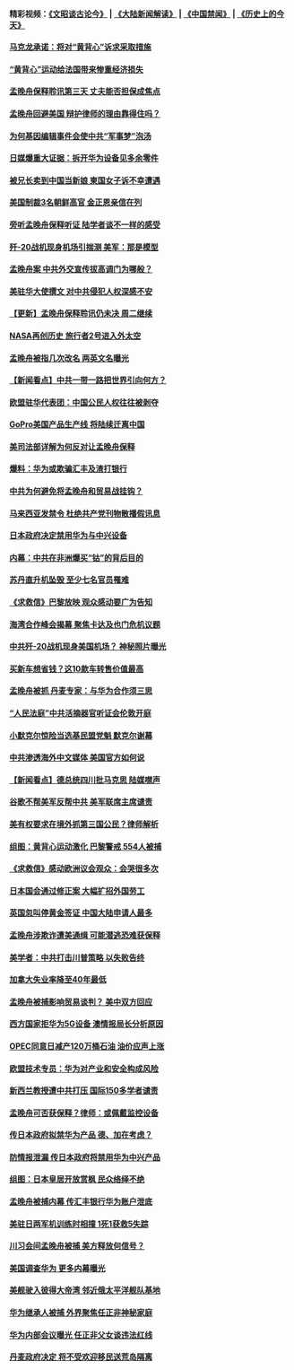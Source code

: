 #### 精彩视频：[《文昭谈古论今》](https://github.com/gfw-breaker/wenzhao/blob/master/README.md?t=12111831) | [《大陆新闻解读》](https://github.com/gfw-breaker/ntdtv-comedy/blob/master/README.md?t=12111831) | [《中国禁闻》](https://github.com/gfw-breaker/ntdtv-news/blob/master/README.md?t=12111831) | [《历史上的今天》](https://github.com/gfw-breaker/today-in-history/blob/master/README.md?t=12111831) 

#### [马克龙承诺：将对“黄背心”诉求采取措施](../pages/nsc418/n10904057.md?t=12111831) 

#### [“黄背心”运动给法国带来惨重经济损失](../pages/nsc418/n10904100.md?t=12111831) 

#### [孟晚舟保释聆讯第三天 丈夫能否担保成焦点](../pages/nsc418/n10904401.md?t=12111831) 

#### [孟晚舟回避美国 辩护律师的理由靠得住吗？](../pages/nsc418/n10903337.md?t=12111831) 

#### [为何基因编辑事件会使中共“军事梦”泡汤](../pages/nsc418/n10901955.md?t=12111831) 

#### [日媒爆重大证据：拆开华为设备见多余零件](../pages/nsc418/n10903419.md?t=12111831) 

#### [被兄长卖到中国当新娘 柬国女子诉不幸遭遇](../pages/nsc418/n10903571.md?t=12111831) 

#### [美国制裁3名朝鲜高官 金正恩亲信在列](../pages/nsc418/n10903139.md?t=12111831) 

#### [旁听孟晚舟保释听证 陆学者谈不一样的感受](../pages/nsc418/n10903199.md?t=12111831) 

#### [歼-20战机现身机场引揣测 美军：那是模型](../pages/nsc418/n10903152.md?t=12111831) 

#### [孟晚舟案 中共外交宣传拔高调门为哪般？](../pages/nsc418/n10902536.md?t=12111831) 

#### [美驻华大使撰文 对中共侵犯人权深感不安](../pages/nsc418/n10902576.md?t=12111831) 

#### [【更新】孟晚舟保释聆讯仍未决 周二继续](../pages/nsc418/n10902280.md?t=12111831) 

#### [NASA再创历史 旅行者2号进入外太空](../pages/nsc418/n10902186.md?t=12111831) 

#### [孟晚舟被指几次改名 两英文名曝光](../pages/nsc418/n10902460.md?t=12111831) 

#### [【新闻看点】中共一带一路把世界引向何方？](../pages/nsc418/n10902174.md?t=12111831) 

#### [欧盟驻华代表团：中国公民人权往往被剥夺](../pages/nsc418/n10902220.md?t=12111831) 

#### [GoPro美国产品生产线 将陆续迁离中国](../pages/nsc418/n10902041.md?t=12111831) 

#### [美司法部详解为何反对让孟晚舟保释](../pages/nsc418/n10902113.md?t=12111831) 

#### [爆料：华为或欺骗汇丰及渣打银行](../pages/nsc418/n10902104.md?t=12111831) 

#### [中共为何避免将孟晚舟和贸易战挂钩？](../pages/nsc418/n10901942.md?t=12111831) 

#### [马来西亚发禁令 杜绝共产党刊物散播假讯息](../pages/nsc418/n10901784.md?t=12111831) 

#### [日本政府决定禁用华为与中兴设备](../pages/nsc418/n10901481.md?t=12111831) 

#### [内幕：中共在非洲爆买“钴”的背后目的](../pages/nsc418/n10898949.md?t=12111831) 

#### [苏丹直升机坠毁 至少七名官员罹难](../pages/nsc418/n10900117.md?t=12111831) 

#### [《求救信》巴黎放映 观众感动要广为告知](../pages/nsc418/n10900019.md?t=12111831) 

#### [海湾合作峰会揭幕 聚焦卡达及也门危机议题](../pages/nsc418/n10899688.md?t=12111831) 

#### [中共歼-20战机现身美国机场？ 神秘照片曝光](../pages/nsc418/n10899663.md?t=12111831) 

#### [买新车想省钱？这10款车转售价值最高](../pages/nsc418/n10898117.md?t=12111831) 

#### [孟晚舟被抓 丹麦专家：与华为合作须三思](../pages/nsc418/n10899564.md?t=12111831) 

#### [“人民法庭”中共活摘器官听证会伦敦开庭](../pages/nsc418/n10899563.md?t=12111831) 

#### [小默克尔惊险当选基民盟党魁 默克尔谢幕](../pages/nsc418/n10899491.md?t=12111831) 

#### [中共渗透海外中文媒体 美国官方如何说](../pages/nsc418/n10893253.md?t=12111831) 

#### [【新闻看点】德总统四川批马克思 陆媒噤声](../pages/nsc418/n10899297.md?t=12111831) 

#### [谷歌不帮美军反帮中共 美军联席主席谴责](../pages/nsc418/n10899167.md?t=12111831) 

#### [美有权要求在境外抓第三国公民？律师解析](../pages/nsc418/n10899107.md?t=12111831) 

#### [组图：黄背心运动激化 巴黎警戒 554人被捕](../pages/nsc418/n10899057.md?t=12111831) 

#### [《求救信》感动欧洲议会观众：会哭很多次](../pages/nsc418/n10897982.md?t=12111831) 

#### [日本国会通过修正案 大幅扩招外国劳工](../pages/nsc418/n10898708.md?t=12111831) 

#### [英国忽叫停黄金签证 中国大陆申请人最多](../pages/nsc418/n10898953.md?t=12111831) 

#### [孟晚舟涉欺诈遭美通缉 可能潜逃恐难获保释](../pages/nsc418/n10898102.md?t=12111831) 

#### [美学者：中共打击川普策略 以失败告终](../pages/nsc418/n10897887.md?t=12111831) 

#### [加拿大失业率降至40年最低](../pages/nsc418/n10898188.md?t=12111831) 

#### [孟晚舟被捕影响贸易谈判？ 美中双方回应](../pages/nsc418/n10897913.md?t=12111831) 

#### [西方国家拒华为5G设备 澳情报局长分析原因](../pages/nsc418/n10897478.md?t=12111831) 

#### [OPEC同意日减产120万桶石油 油价应声上涨](../pages/nsc418/n10897630.md?t=12111831) 

#### [欧盟技术专员：华为对产业和安全构成风险](../pages/nsc418/n10897566.md?t=12111831) 

#### [新西兰教授遭中共打压 国际150多学者谴责](../pages/nsc418/n10897483.md?t=12111831) 

#### [孟晚舟可否获保释？律师：或佩戴监控设备](../pages/nsc418/n10897512.md?t=12111831) 

#### [传日本政府拟禁华为产品 德、加在考虑？](../pages/nsc418/n10897161.md?t=12111831) 

#### [防情报泄漏 传日本政府将禁用华为中兴产品](../pages/nsc418/n10896431.md?t=12111831) 

#### [组图：日本皇居开放赏枫 民众络绎不绝](../pages/nsc418/n10896770.md?t=12111831) 

#### [孟晚舟被捕内幕  传汇丰银行华为账户泄底](../pages/nsc418/n10895828.md?t=12111831) 

#### [美驻日两军机训练时相撞 1死1获救5失踪](../pages/nsc418/n10895396.md?t=12111831) 

#### [川习会间孟晚舟被捕 美方释放何信号？](../pages/nsc418/n10895625.md?t=12111831) 

#### [美国调查华为 更多内幕曝光](../pages/nsc418/n10894972.md?t=12111831) 

#### [美舰驶入彼得大帝湾 邻近俄太平洋舰队基地](../pages/nsc418/n10895184.md?t=12111831) 

#### [华为继承人被捕 外界聚焦任正非神秘家庭](../pages/nsc418/n10895153.md?t=12111831) 

#### [华为内部会议曝光 任正非父女谈违法红线](../pages/nsc418/n10895089.md?t=12111831) 

#### [丹麦政府决定 将不受欢迎移民送荒岛隔离](../pages/nsc418/n10894981.md?t=12111831) 


